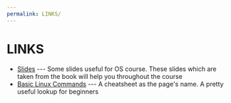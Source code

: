 ```yaml
---
permalink: LINKS/
---
```


# LINKS
- [Slides](https://www.os-book.com/OS10/slide-dir/) --- Some slides useful for OS course. These slides which are taken
from the book will help you throughout the course
- [Basic Linux Commands](https://linuxopsys.com/topics/basic-linux-commands) --- A cheatsheet as the page's name. A pretty useful lookup for beginners
